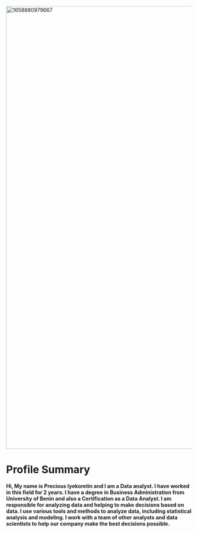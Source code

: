<img width="1199" alt="1658880979667" src="https://user-images.githubusercontent.com/93994545/211648307-43506b4f-a9f5-4c5f-9e7e-96d6a48d6040.png">

# Profile Summary
**Hi, My name is Precious Iyekoretin and I am a Data analyst. I have worked in this field for 2 years. I have a degree in Business Administration from University of Benin and also a Certification as a Data Analyst. I am responsible for analyzing data and helping to make decisions based on data. I use various tools and methods to analyze data, including statistical analysis and modeling. I work with a team of other analysts and data scientists to help our company make the best decisions possible.**
